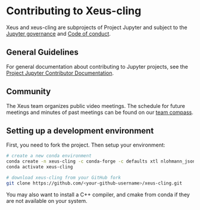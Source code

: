 # Contributing to Xeus-cling

Xeus and xeus-cling are subprojects of Project Jupyter and subject to the [Jupyter governance](https://github.com/jupyter/governance) and [Code of conduct](https://github.com/jupyter/governance/blob/master/conduct/code_of_conduct.md).

## General Guidelines

For general documentation about contributing to Jupyter projects, see the [Project Jupyter Contributor Documentation](https://jupyter.readthedocs.io/en/latest/contributor/content-contributor.html).

## Community

The Xeus team organizes public video meetings. The schedule for future meetings and minutes of past meetings can be found on our [team compass](https://jupyter-xeus.github.io/).

## Setting up a development environment

First, you need to fork the project. Then setup your environment:

```bash
# create a new conda environment
conda create -n xeus-cling -c conda-forge -c defaults xtl nlohmann_json cppzmq cxxopts pugixml xeus cling
conda activate xeus-cling

# download xeus-cling from your GitHub fork
git clone https://github.com/<your-github-username>/xeus-cling.git
```

You may also want to install a C++ compiler, and cmake from conda if they are not available on your system.

